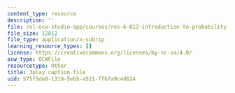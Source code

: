 ```yaml
---
content_type: resource
description: ''
file: /ol-ocw-studio-app/courses/res-6-012-introduction-to-probability-spring-2018/575f5de013195ebba521ffb7a9c4d624_uL31gpFdarc.vtt
file_size: 12812
file_type: application/x-subrip
learning_resource_types: []
license: https://creativecommons.org/licenses/by-nc-sa/4.0/
ocw_type: OCWFile
resourcetype: Other
title: 3play caption file
uid: 575f5de0-1319-5ebb-a521-ffb7a9c4d624
---
```

